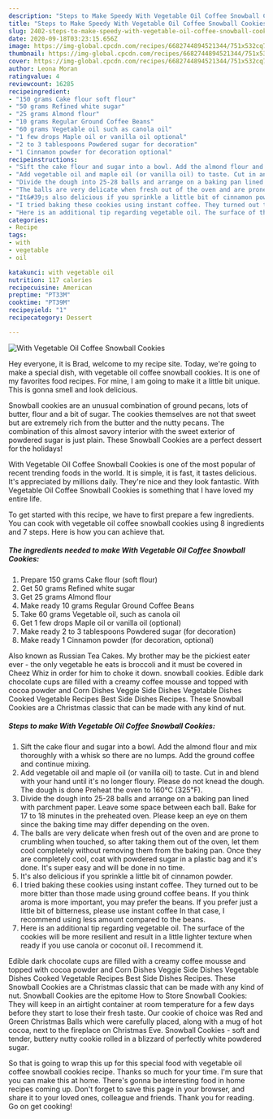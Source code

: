 ```yaml
---
description: "Steps to Make Speedy With Vegetable Oil Coffee Snowball Cookies"
title: "Steps to Make Speedy With Vegetable Oil Coffee Snowball Cookies"
slug: 2402-steps-to-make-speedy-with-vegetable-oil-coffee-snowball-cookies
date: 2020-09-18T03:23:15.656Z
image: https://img-global.cpcdn.com/recipes/6682744894521344/751x532cq70/with-vegetable-oil-coffee-snowball-cookies-recipe-main-photo.jpg
thumbnail: https://img-global.cpcdn.com/recipes/6682744894521344/751x532cq70/with-vegetable-oil-coffee-snowball-cookies-recipe-main-photo.jpg
cover: https://img-global.cpcdn.com/recipes/6682744894521344/751x532cq70/with-vegetable-oil-coffee-snowball-cookies-recipe-main-photo.jpg
author: Leona Moran
ratingvalue: 4
reviewcount: 16285
recipeingredient:
- "150 grams Cake flour soft flour"
- "50 grams Refined white sugar"
- "25 grams Almond flour"
- "10 grams Regular Ground Coffee Beans"
- "60 grams Vegetable oil such as canola oil"
- "1 few drops Maple oil or vanilla oil optional"
- "2 to 3 tablespoons Powdered sugar for decoration"
- "1 Cinnamon powder for decoration optional"
recipeinstructions:
- "Sift the cake flour and sugar into a bowl. Add the almond flour and mix thoroughly with a whisk so there are no lumps. Add the ground coffee and continue mixing."
- "Add vegetable oil and maple oil (or vanilla oil) to taste. Cut in and blend with your hand until it&#39;s no longer floury. Please do not knead the dough. The dough is done Preheat the oven to 160℃ (325℉)."
- "Divide the dough into 25-28 balls and arrange on a baking pan lined with parchment paper. Leave some space between each ball. Bake for 17 to 18 minutes in the preheated oven. Please keep an eye on them since the baking time may differ depending on the oven."
- "The balls are very delicate when fresh out of the oven and are prone to crumbling when touched, so after taking them out of the oven, let them cool completely without removing them from the baking pan. Once they are completely cool, coat with powdered sugar in a plastic bag and it&#39;s done. It&#39;s super easy and will be done in no time."
- "It&#39;s also delicious if you sprinkle a little bit of cinnamon powder."
- "I tried baking these cookies using instant coffee. They turned out to be more bitter than those made using ground coffee beans. If you think aroma is more important, you may prefer the beans. If you prefer just a little bit of bitterness, please use instant coffee In that case, I recommend using less amount compared to the beans."
- "Here is an additional tip regarding vegetable oil. The surface of the cookies will be more resilient and result in a little lighter texture when ready if you use canola or coconut oil. I recommend it."
categories:
- Recipe
tags:
- with
- vegetable
- oil

katakunci: with vegetable oil 
nutrition: 117 calories
recipecuisine: American
preptime: "PT33M"
cooktime: "PT39M"
recipeyield: "1"
recipecategory: Dessert

---
```



![With Vegetable Oil Coffee Snowball Cookies](https://img-global.cpcdn.com/recipes/6682744894521344/751x532cq70/with-vegetable-oil-coffee-snowball-cookies-recipe-main-photo.jpg)

Hey everyone, it is Brad, welcome to my recipe site. Today, we're going to make a special dish, with vegetable oil coffee snowball cookies. It is one of my favorites food recipes. For mine, I am going to make it a little bit unique. This is gonna smell and look delicious.

Snowball cookies are an unusual combination of ground pecans, lots of butter, flour and a bit of sugar. The cookies themselves are not that sweet but are extremely rich from the butter and the nutty pecans. The combination of this almost savory interior with the sweet exterior of powdered sugar is just plain. These Snowball Cookies are a perfect dessert for the holidays!

With Vegetable Oil Coffee Snowball Cookies is one of the most popular of recent trending foods in the world. It is simple, it is fast, it tastes delicious. It's appreciated by millions daily. They're nice and they look fantastic. With Vegetable Oil Coffee Snowball Cookies is something that I have loved my entire life.


To get started with this recipe, we have to first prepare a few ingredients. You can cook with vegetable oil coffee snowball cookies using 8 ingredients and 7 steps. Here is how you can achieve that.

<!--inarticleads1-->

##### The ingredients needed to make With Vegetable Oil Coffee Snowball Cookies:

1. Prepare 150 grams Cake flour (soft flour)
1. Get 50 grams Refined white sugar
1. Get 25 grams Almond flour
1. Make ready 10 grams Regular Ground Coffee Beans
1. Take 60 grams Vegetable oil, such as canola oil
1. Get 1 few drops Maple oil or vanilla oil (optional)
1. Make ready 2 to 3 tablespoons Powdered sugar (for decoration)
1. Make ready 1 Cinnamon powder (for decoration, optional)


Also known as Russian Tea Cakes. My brother may be the pickiest eater ever - the only vegetable he eats is broccoli and it must be covered in Cheez Whiz in order for him to choke it down. snowball cookies. Edible dark chocolate cups are filled with a creamy coffee mousse and topped with cocoa powder and Corn Dishes Veggie Side Dishes Vegetable Dishes Cooked Vegetable Recipes Best Side Dishes Recipes. These Snowball Cookies are a Christmas classic that can be made with any kind of nut. 

<!--inarticleads2-->

##### Steps to make With Vegetable Oil Coffee Snowball Cookies:

1. Sift the cake flour and sugar into a bowl. Add the almond flour and mix thoroughly with a whisk so there are no lumps. Add the ground coffee and continue mixing.
1. Add vegetable oil and maple oil (or vanilla oil) to taste. Cut in and blend with your hand until it&#39;s no longer floury. Please do not knead the dough. The dough is done Preheat the oven to 160℃ (325℉).
1. Divide the dough into 25-28 balls and arrange on a baking pan lined with parchment paper. Leave some space between each ball. Bake for 17 to 18 minutes in the preheated oven. Please keep an eye on them since the baking time may differ depending on the oven.
1. The balls are very delicate when fresh out of the oven and are prone to crumbling when touched, so after taking them out of the oven, let them cool completely without removing them from the baking pan. Once they are completely cool, coat with powdered sugar in a plastic bag and it&#39;s done. It&#39;s super easy and will be done in no time.
1. It&#39;s also delicious if you sprinkle a little bit of cinnamon powder.
1. I tried baking these cookies using instant coffee. They turned out to be more bitter than those made using ground coffee beans. If you think aroma is more important, you may prefer the beans. If you prefer just a little bit of bitterness, please use instant coffee In that case, I recommend using less amount compared to the beans.
1. Here is an additional tip regarding vegetable oil. The surface of the cookies will be more resilient and result in a little lighter texture when ready if you use canola or coconut oil. I recommend it.


Edible dark chocolate cups are filled with a creamy coffee mousse and topped with cocoa powder and Corn Dishes Veggie Side Dishes Vegetable Dishes Cooked Vegetable Recipes Best Side Dishes Recipes. These Snowball Cookies are a Christmas classic that can be made with any kind of nut. Snowball Cookies are the epitome How to Store Snowball Cookies: They will keep in an airtight container at room temperature for a few days before they start to lose their fresh taste. Our cookie of choice was Red and Green Christmas Balls which were carefully placed, along with a mug of hot cocoa, next to the fireplace on Christmas Eve. Snowball Cookies - soft and tender, buttery nutty cookie rolled in a blizzard of perfectly white powdered sugar. 

So that is going to wrap this up for this special food with vegetable oil coffee snowball cookies recipe. Thanks so much for your time. I'm sure that you can make this at home. There's gonna be interesting food in home recipes coming up. Don't forget to save this page in your browser, and share it to your loved ones, colleague and friends. Thank you for reading. Go on get cooking!
